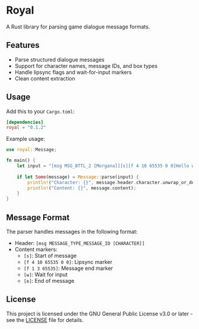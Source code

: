 # Royal

A Rust library for parsing game dialogue message formats.

## Features

- Parse structured dialogue messages
- Support for character names, message IDs, and box types
- Handle lipsync flags and wait-for-input markers
- Clean content extraction

## Usage

Add this to your `Cargo.toml`:

```toml
[dependencies]
royal = "0.1.2"
```

Example usage:

```rust
use royal::Message;

fn main() {
    let input = "[msg MSG_BTTL_2 [Morgana]][s][f 4 10 65535 0 0]Hello world![f 1 3 65535][w][e]";
    
    if let Some(message) = Message::parse(input) {
        println!("Character: {}", message.header.character.unwrap_or_default());
        println!("Content: {}", message.content);
    }
}
```

## Message Format

The parser handles messages in the following format:
- Header: `[msg MESSAGE_TYPE_MESSAGE_ID [CHARACTER]]`
- Content markers:
  - `[s]`: Start of message
  - `[f 4 10 65535 0 0]`: Lipsync marker
  - `[f 1 3 65535]`: Message end marker
  - `[w]`: Wait for input
  - `[e]`: End of message

## License

This project is licensed under the GNU General Public License v3.0 or later - see the [LICENSE](LICENSE) file for details.